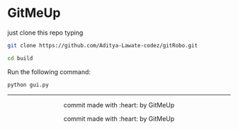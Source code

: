 <!doctype html>
<h1 style="align:center;">GitMeUp</h1>

just clone this repo typing

```bash
git clone https://github.com/Aditya-Lawate-codez/gitRobo.git
```

```bash
cd build
```

Run the following command:

```bash
python gui.py
```

---

<p align ="center">commit made with :heart: by GitMeUp</p>
<p align ="center">
commit made with :heart: by GitMeUp</p>